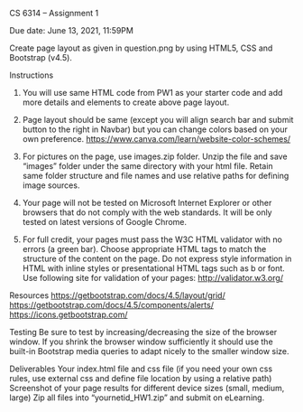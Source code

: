 CS 6314  – Assignment 1

Due date:  June 13, 2021, 11:59PM

Create page layout as given in question.png by using HTML5, CSS and Bootstrap (v4.5).


Instructions

1. You will use same HTML code from PW1 as your starter code and add more details and elements to create above page layout. 

2. Page layout should be same (except you will align search bar and submit button to the right in Navbar) but you can change colors based on your own preference.
https://www.canva.com/learn/website-color-schemes/

3. For pictures on the page, use images.zip folder. Unzip the file and save “images” folder under the same directory with your html file. Retain same folder structure and file names and use relative paths for defining image sources. 

4. Your page will not be tested on Microsoft Internet Explorer or other browsers that do not comply with the web standards. It will be only tested on latest versions of Google Chrome.

5. For full credit, your pages must pass the W3C HTML validator with no errors (a green bar). Choose appropriate HTML tags to match the structure of the content on the page. Do not express style information in HTML with inline styles or presentational HTML tags such as b or font. Use following site for validation of your pages:
http://validator.w3.org/



Resources
https://getbootstrap.com/docs/4.5/layout/grid/
https://getbootstrap.com/docs/4.5/components/alerts/
https://icons.getbootstrap.com/  

Testing
Be sure to test by increasing/decreasing the size of the browser window. If you shrink the browser window sufficiently it should use the built-in Bootstrap media queries to adapt nicely to the smaller window size.



Deliverables
Your index.html file and css file (if you need your own css rules, use external css and define file location by using a relative path)
Screenshot of your page results for different device sizes (small, medium, large)
Zip all files into “yournetid_HW1.zip” and submit on eLearning.


